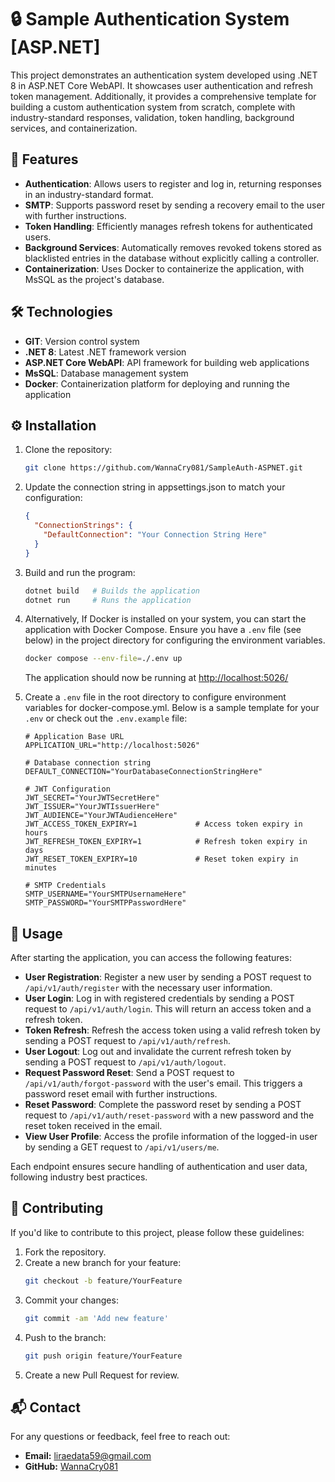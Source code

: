# 🔒 Sample Authentication System [ASP.NET]

This project demonstrates an authentication system developed using .NET 8 in ASP.NET Core WebAPI. It showcases user authentication and refresh token management. Additionally, it provides a comprehensive template for building a custom authentication system from scratch, complete with industry-standard responses, validation, token handling, background services, and containerization.

## 🚀 Features

- **Authentication**: Allows users to register and log in, returning responses in an industry-standard format.
- **SMTP**: Supports password reset by sending a recovery email to the user with further instructions.
- **Token Handling**: Efficiently manages refresh tokens for authenticated users.
- **Background Services**: Automatically removes revoked tokens stored as blacklisted entries in the database without explicitly calling a controller.
- **Containerization**: Uses Docker to containerize the application, with MsSQL as the project's database.

## 🛠️ Technologies

- **GIT**: Version control system
- **.NET 8**: Latest .NET framework version
- **ASP.NET Core WebAPI**: API framework for building web applications
- **MsSQL**: Database management system
- **Docker**: Containerization platform for deploying and running the application

## ⚙️ Installation

1. Clone the repository:

   ```bash
   git clone https://github.com/WannaCry081/SampleAuth-ASPNET.git

   ```

2. Update the connection string in appsettings.json to match your configuration:

   ```json
   {
     "ConnectionStrings": {
       "DefaultConnection": "Your Connection String Here"
     }
   }
   ```

3. Build and run the program:

   ```bash
   dotnet build   # Builds the application
   dotnet run     # Runs the application
   ```

4. Alternatively, If Docker is installed on your system, you can start the application with Docker Compose. Ensure you have a `.env` file (see below) in the project directory for configuring the environment variables.

   ```bash
   docker compose --env-file=./.env up
   ```

   The application should now be running at [http://localhost:5026/](http://localhost:5026/swagger/index.html)

5. Create a `.env` file in the root directory to configure environment variables for docker-compose.yml. Below is a sample template for your `.env` or check out the `.env.example` file:

   ```
   # Application Base URL
   APPLICATION_URL="http://localhost:5026"

   # Database connection string
   DEFAULT_CONNECTION="YourDatabaseConnectionStringHere"

   # JWT Configuration
   JWT_SECRET="YourJWTSecretHere"
   JWT_ISSUER="YourJWTIssuerHere"
   JWT_AUDIENCE="YourJWTAudienceHere"
   JWT_ACCESS_TOKEN_EXPIRY=1             # Access token expiry in hours
   JWT_REFRESH_TOKEN_EXPIRY=1            # Refresh token expiry in days
   JWT_RESET_TOKEN_EXPIRY=10             # Reset token expiry in minutes

   # SMTP Credentials
   SMTP_USERNAME="YourSMTPUsernameHere"
   SMTP_PASSWORD="YourSMTPPasswordHere"
   ```

## 📖 Usage

After starting the application, you can access the following features:

- **User Registration**: Register a new user by sending a POST request to `/api/v1/auth/register` with the necessary user information.
- **User Login**: Log in with registered credentials by sending a POST request to `/api/v1/auth/login`. This will return an access token and a refresh token.
- **Token Refresh**: Refresh the access token using a valid refresh token by sending a POST request to `/api/v1/auth/refresh`.
- **User Logout**: Log out and invalidate the current refresh token by sending a POST request to `/api/v1/auth/logout`.
- **Request Password Reset**: Send a POST request to `/api/v1/auth/forgot-password` with the user's email. This triggers a password reset email with further instructions.
- **Reset Password**: Complete the password reset by sending a POST request to `/api/v1/auth/reset-password` with a new password and the reset token received in the email.
- **View User Profile**: Access the profile information of the logged-in user by sending a GET request to `/api/v1/users/me`.

Each endpoint ensures secure handling of authentication and user data, following industry best practices.

## 🤝 Contributing

If you'd like to contribute to this project, please follow these guidelines:

1. Fork the repository.
2. Create a new branch for your feature:
   ```bash
   git checkout -b feature/YourFeature
   ```
3. Commit your changes:
   ```bash
   git commit -am 'Add new feature'
   ```
4. Push to the branch:
   ```bash
   git push origin feature/YourFeature
   ```
5. Create a new Pull Request for review.

## 📬 Contact

For any questions or feedback, feel free to reach out:

- **Email:** liraedata59@gmail.com
- **GitHub:** [WannaCry081](https://github.com/WannaCry081)
